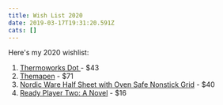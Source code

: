 ```yaml
---
title: Wish List 2020
date: 2019-03-17T19:31:20.591Z
cats: []
---
```

Here's my 2020 wishlist:

1. [Thermoworks Dot ](https://www.thermoworks.com/DOT?quantity=1&color=3) - $43
2. [Themapen](https://www.thermoworks.com/Classic-Thermapen?quantity=1&color=3) - $71
3. [Nordic Ware Half Sheet with Oven Safe Nonstick Grid](https://www.amazon.com/dp/B07BZLZFRG/) - $40
4. [Ready Player Two: A Novel](https://www.amazon.com/dp/1524761338/) - $16
